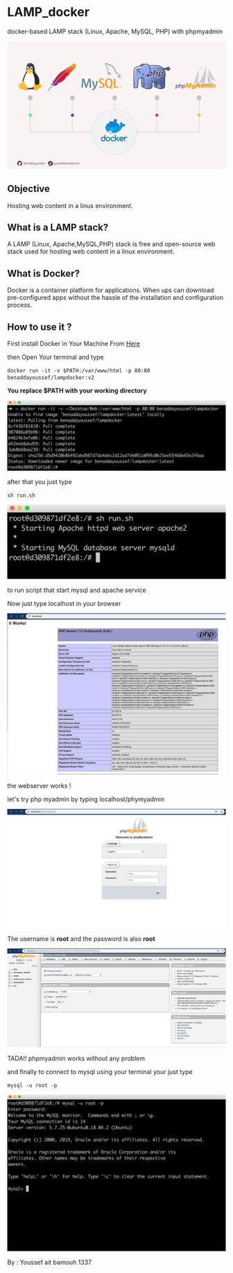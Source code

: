 # LAMP_docker
docker-based LAMP stack (Linux, Apache, MySQL, PHP) with phpmyadmin

![Lamp with docker](https://raw.githubusercontent.com/Benaddayoussef/LAMP_docker/master/lampwithdocker.jpg)

## Objective

Hosting web content in a linux environment.

## What is a LAMP stack?

A LAMP (Linux, Apache,MySQL,PHP) stack is free and open-source web stack used for hosting web content in a linux environment.

## What is Docker?

Docker is a container platform for applications. When ups can download pre-configured apps without the hassle of the installation and configuration process.

## How to use it ?

First install Docker in Your Machine From [Here](https://docs.docker.com/install/)

then Open Your terminal and type
```
docker run -it -v $PATH:/var/www/html -p 80:80 benaddayoussef/lampdocker:v2
```

**You replace $PATH with your working directory**

![runcontainer](https://raw.githubusercontent.com/Benaddayoussef/LAMP_docker/master/dockerruncontainer.jpeg)

after that you just type 
```
sh run.sh
```
![runapache](https://raw.githubusercontent.com/Benaddayoussef/LAMP_docker/master/runapache.jpeg)

to run script that start mysql and apache service 

Now just type localhost in your browser

![localhost](https://raw.githubusercontent.com/Benaddayoussef/LAMP_docker/master/website.jpeg)

the webserver works !

let's try php myadmin by typing localhost/phymyadmin

![phpmyadmin](https://raw.githubusercontent.com/Benaddayoussef/LAMP_docker/master/phpmyadmin.jpeg)

The username is **root** and the password is also **root**

![enterphpmyadmin](https://raw.githubusercontent.com/Benaddayoussef/LAMP_docker/master/phpmyadminworks.jpeg)

TADA!! phpmyadmin works without any problem

and finally to connect to mysql using your terminal your just type
```
mysql -u root -p
```
![connectmysqlfromterminal](https://raw.githubusercontent.com/Benaddayoussef/LAMP_docker/master/mysqlworksalso.jpeg)

By : Youssef ait bamouh
1337

